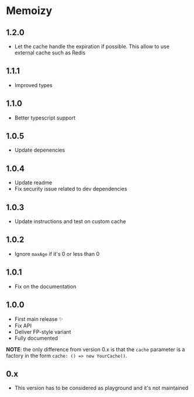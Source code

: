 # Memoizy

## 1.2.0
  - Let the cache handle the expiration if possible. This allow to use external cache such as Redis

## 1.1.1
  - Improved types

## 1.1.0
  - Better typescript support

## 1.0.5
  - Update depenencies

## 1.0.4
  - Update readme
  - Fix security issue related to dev dependencies

## 1.0.3
  - Update instructions and test on custom cache

## 1.0.2
  - Ignore `maxAge` if it's 0 or less than 0

## 1.0.1
  - Fix on the documentation

## 1.0.0
  - First main release ✨
  - Fix API
  - Deliver FP-style variant
  - Fully documented

**NOTE**: the only difference from version 0.x is that the `cache` parameter is a factory in the
form `cache: () => new YourCache()`.

## 0.x
  - This version has to be considered as playground and it's not maintained
